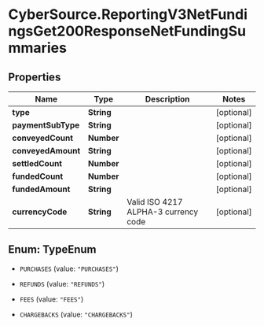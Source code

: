 # CyberSource.ReportingV3NetFundingsGet200ResponseNetFundingSummaries

## Properties
Name | Type | Description | Notes
------------ | ------------- | ------------- | -------------
**type** | **String** |  | [optional] 
**paymentSubType** | **String** |  | [optional] 
**conveyedCount** | **Number** |  | [optional] 
**conveyedAmount** | **String** |  | [optional] 
**settledCount** | **Number** |  | [optional] 
**fundedCount** | **Number** |  | [optional] 
**fundedAmount** | **String** |  | [optional] 
**currencyCode** | **String** | Valid ISO 4217 ALPHA-3 currency code | [optional] 


<a name="TypeEnum"></a>
## Enum: TypeEnum


* `PURCHASES` (value: `"PURCHASES"`)

* `REFUNDS` (value: `"REFUNDS"`)

* `FEES` (value: `"FEES"`)

* `CHARGEBACKS` (value: `"CHARGEBACKS"`)




